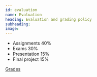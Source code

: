 ```yaml
---
id: evaluation
name: Evaluation
heading: Evaluation and grading policy
subheading: 
image: 
---
```


* Assignments 40%
* Exams 30%
* Presentation 15%
* Final project 15%

[Grades](https://drive.google.com/open?id=1LvDMZmWMCOivOWpmfL8n_HFXEKcj9LgfWGV3hAQ5Qa8)